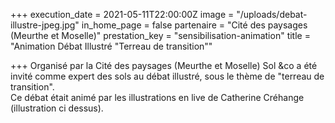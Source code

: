 +++
execution_date = 2021-05-11T22:00:00Z
image = "/uploads/debat-illustre-jpeg.jpg"
in_home_page = false
partenaire = "Cité des paysages (Meurthe et Moselle)"
prestation_key = "sensibilisation-animation"
title = "Animation Débat Illustré \"Terreau de transition\""

+++
Organisé par la Cité des paysages (Meurthe et Moselle) Sol &co a été invité comme expert des sols au débat illustré, sous le thème de "terreau de transition".  
Ce débat était animé par les illustrations en live de Catherine Créhange (illustration ci dessus).